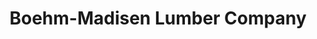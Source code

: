 ---
title: "Boehm-Madisen Lumber Company"
url: /pewaukee/boehm-madisen-lumber-company/
shop: doityourself
---